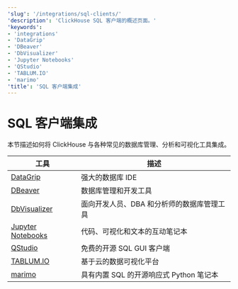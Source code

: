 ```yaml
---
'slug': '/integrations/sql-clients/'
'description': 'ClickHouse SQL 客户端的概述页面。'
'keywords':
- 'integrations'
- 'DataGrip'
- 'DBeaver'
- 'DbVisualizer'
- 'Jupyter Notebooks'
- 'QStudio'
- 'TABLUM.IO'
- 'marimo'
'title': 'SQL 客户端集成'
---
```



# SQL 客户端集成

本节描述如何将 ClickHouse 与各种常见的数据库管理、分析和可视化工具集成。

| 工具                                                | 描述                                                      |
|-----------------------------------------------------|-----------------------------------------------------------|
| [DataGrip](/integrations/datagrip)                  | 强大的数据库 IDE                                         |
| [DBeaver](/integrations/dbeaver)                    | 数据库管理和开发工具                                      |
| [DbVisualizer](/integrations/dbvisualizer)          | 面向开发人员、DBA 和分析师的数据库管理工具              |
| [Jupyter Notebooks](/integrations/jupysql)          | 代码、可视化和文本的互动笔记本                            |
| [QStudio](/integrations/qstudio)                    | 免费的开源 SQL GUI 客户端                                 |
| [TABLUM.IO](/integrations/tablumio)                 | 基于云的数据可视化平台                                   |
| [marimo](/integrations/marimo)                      | 具有内置 SQL 的开源响应式 Python 笔记本                  |
